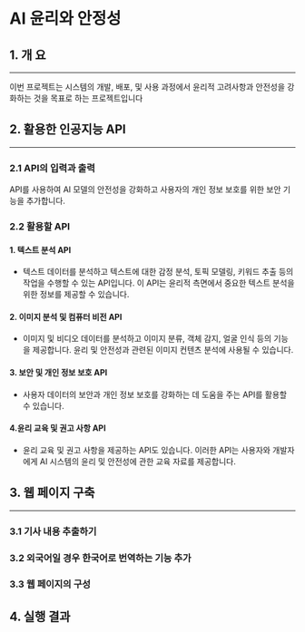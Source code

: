 # AI 윤리와 안정성

## 1. 개 요
* * *
이번 프로젝트는 시스템의 개발, 배포, 및 사용 과정에서 윤리적 고려사항과 안전성을 강화하는 것을 
목표로 하는 프로젝트입니다


## 2. 활용한 인공지능 API
* * *
### 2.1 API의 입력과 출력
API를 사용하여 AI 모델의 안전성을 강화하고 사용자의 개인 정보 보호를 위한 보안 기능을 추가합니다.

### 2.2 활용할 API
####  1. 텍스트 분석 API

* 텍스트 데이터를 분석하고 텍스트에 대한 감정 분석, 토픽 모델링, 키워드 추출 등의 작업을 수행할 수 있는 API입니다. 
이 API는 윤리적 측면에서 중요한 텍스트 분석을 위한 정보를 제공할 수 있습니다.


#### 2. 이미지 분석 및 컴퓨터 비전 API

* 이미지 및 비디오 데이터를 분석하고 이미지 분류, 객체 감지, 얼굴 인식 등의 기능을 제공합니다. 
 윤리 및 안전성과 관련된 이미지 컨텐츠 분석에 사용될 수 있습니다.

#### 3. 보안 및 개인 정보 보호 API

* 사용자 데이터의 보안과 개인 정보 보호를 강화하는 데 도움을 주는 API를 활용할 수 있습니다.

#### 4.윤리 교육 및 권고 사항 API

* 윤리 교육 및 권고 사항을 제공하는 API도 있습니다. 
이러한 API는 사용자와 개발자에게 AI 시스템의 윤리 및 안전성에 관한 교육 자료를 제공합니다.

## 3. 웹 페이지 구축
* * *
### 3.1 기사 내용 추출하기

### 3.2 외국어일 경우 한국어로 번역하는 기능 추가

### 3.3 웹 페이지의 구성

## 4. 실행 결과

